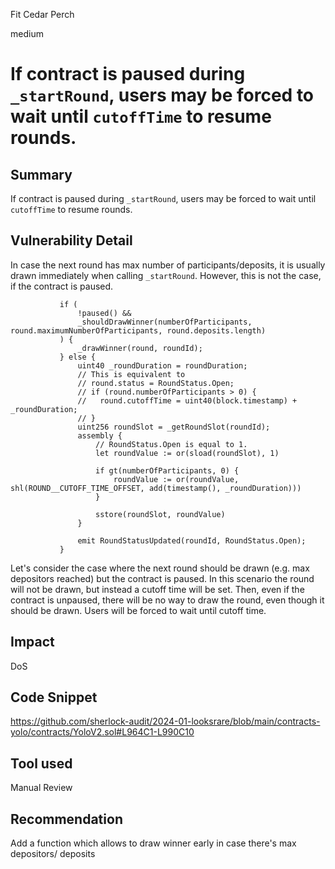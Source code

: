 Fit Cedar Perch

medium

# If contract is paused during `_startRound`, users may be forced to wait until `cutoffTime` to resume rounds.

## Summary
If contract is paused during `_startRound`, users may be forced to wait until `cutoffTime` to resume rounds.

## Vulnerability Detail
In case the next round has max number of participants/deposits, it is usually drawn immediately when calling `_startRound`. However, this is not the case, if the contract is paused.
 ```solidity
            if (
                !paused() &&
                _shouldDrawWinner(numberOfParticipants, round.maximumNumberOfParticipants, round.deposits.length)
            ) {
                _drawWinner(round, roundId);
            } else {
                uint40 _roundDuration = roundDuration;
                // This is equivalent to
                // round.status = RoundStatus.Open;
                // if (round.numberOfParticipants > 0) {
                //   round.cutoffTime = uint40(block.timestamp) + _roundDuration;
                // }
                uint256 roundSlot = _getRoundSlot(roundId);
                assembly {
                    // RoundStatus.Open is equal to 1.
                    let roundValue := or(sload(roundSlot), 1)

                    if gt(numberOfParticipants, 0) {
                        roundValue := or(roundValue, shl(ROUND__CUTOFF_TIME_OFFSET, add(timestamp(), _roundDuration)))
                    }

                    sstore(roundSlot, roundValue)
                }

                emit RoundStatusUpdated(roundId, RoundStatus.Open);
            }
```

Let's consider the case where the next round should be drawn (e.g. max depositors reached) but the contract is paused.
In this scenario the round will not be drawn, but instead a cutoff time will be set. 
Then, even if the contract is unpaused, there will be no way to draw the round, even though it should be drawn. Users will be forced to wait until cutoff time.

## Impact
DoS

## Code Snippet
https://github.com/sherlock-audit/2024-01-looksrare/blob/main/contracts-yolo/contracts/YoloV2.sol#L964C1-L990C10

## Tool used

Manual Review

## Recommendation
Add a function which allows to draw winner early in case there's max depositors/ deposits
